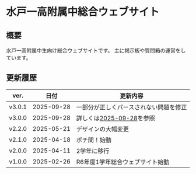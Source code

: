 # 水戸一高附属中総合ウェブサイト

## 概要
水戸一高附属中生向け総合ウェブサイトです。
主に掲示板や質問箱の運営をしています。

## 更新履歴
| ver. | 日付 | 更新内容 |
|------|------|----------|
| v3.0.1 | 2025-09-28 | 一部分が正しくパースされない問題を修正 |
| v3.0.0 | 2025-09-28 | 詳しくは[2025-09-28](what's_new/2025-09-28.md)を参照 |
| v2.2.0 | 2025-05-21 | デザインの大幅変更 |
| v2.1.0 | 2025-04-18 | ポチ問！始動 |
| v2.0.0 | 2025-04-11 | 2学年に移行 |
| v1.0.0 | 2025-02-26 | R6年度1学年総合ウェブサイト始動 |